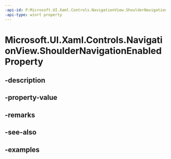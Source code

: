 ```yaml
---
-api-id: P:Microsoft.UI.Xaml.Controls.NavigationView.ShoulderNavigationEnabledProperty
-api-type: winrt property
---
```


<!-- Property syntax.
public DependencyProperty ShoulderNavigationEnabledProperty { get; }
-->

# Microsoft.UI.Xaml.Controls.NavigationView.ShoulderNavigationEnabledProperty

## -description

## -property-value

## -remarks

## -see-also

## -examples

